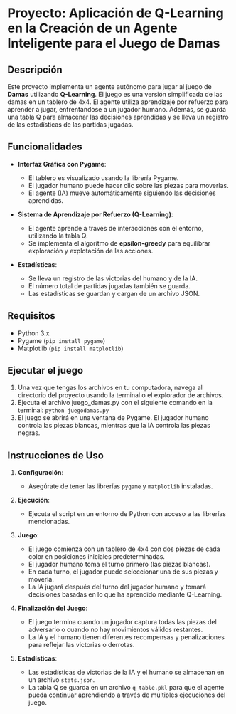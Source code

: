# Proyecto: Aplicación de Q-Learning en la Creación de un Agente Inteligente para el Juego de Damas

## Descripción

Este proyecto implementa un agente autónomo para jugar al juego de **Damas** utilizando **Q-Learning**. El juego es una versión simplificada de las damas en un tablero de 4x4. El agente utiliza aprendizaje por refuerzo para aprender a jugar, enfrentándose a un jugador humano. Además, se guarda una tabla Q para almacenar las decisiones aprendidas y se lleva un registro de las estadísticas de las partidas jugadas.

## Funcionalidades

- **Interfaz Gráfica con Pygame**: 
  - El tablero es visualizado usando la librería Pygame.
  - El jugador humano puede hacer clic sobre las piezas para moverlas.
  - El agente (IA) mueve automáticamente siguiendo las decisiones aprendidas.

- **Sistema de Aprendizaje por Refuerzo (Q-Learning)**: 
  - El agente aprende a través de interacciones con el entorno, utilizando la tabla Q.
  - Se implementa el algoritmo de **epsilon-greedy** para equilibrar exploración y explotación de las acciones.

- **Estadísticas**:
  - Se lleva un registro de las victorias del humano y de la IA.
  - El número total de partidas jugadas también se guarda.
  - Las estadísticas se guardan y cargan de un archivo JSON.

## Requisitos

- Python 3.x
- Pygame (`pip install pygame`)
- Matplotlib (`pip install matplotlib`)


## Ejecutar el juego
1.  Una vez que tengas los archivos en tu computadora, navega al directorio del proyecto usando la terminal o el explorador de archivos.
2. Ejecuta el archivo juego_damas.py con el siguiente comando en la terminal:
     ``
    python juegodamas.py
    ``
3. El juego se abrirá en una ventana de Pygame. El jugador humano controla las piezas blancas, mientras que la IA controla las piezas negras.


## Instrucciones de Uso

1. **Configuración**: 
   - Asegúrate de tener las librerías `pygame` y `matplotlib` instaladas.

2. **Ejecución**: 
   - Ejecuta el script en un entorno de Python con acceso a las librerías mencionadas.

3. **Juego**:
   - El juego comienza con un tablero de 4x4 con dos piezas de cada color en posiciones iniciales predeterminadas.
   - El jugador humano toma el turno primero (las piezas blancas).
   - En cada turno, el jugador puede seleccionar una de sus piezas y moverla.
   - La IA jugará después del turno del jugador humano y tomará decisiones basadas en lo que ha aprendido mediante Q-Learning.

4. **Finalización del Juego**:
   - El juego termina cuando un jugador captura todas las piezas del adversario o cuando no hay movimientos válidos restantes.
   - La IA y el humano tienen diferentes recompensas y penalizaciones para reflejar las victorias o derrotas.

5. **Estadísticas**:
   - Las estadísticas de victorias de la IA y el humano se almacenan en un archivo `stats.json`.
   - La tabla Q se guarda en un archivo `q_table.pkl` para que el agente pueda continuar aprendiendo a través de múltiples ejecuciones del juego.
